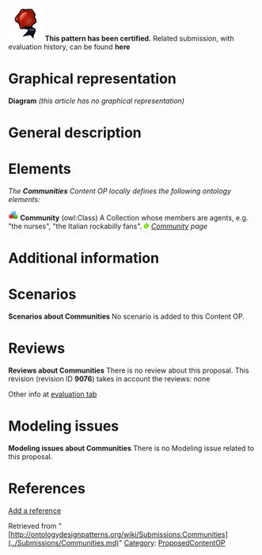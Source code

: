 [![](../images/thumb/b/b5/Certified.png/70px-Certified.png)](../Image/Certified.png.md "Certified.png") __This pattern has been certified.__
Related submission, with evaluation history, can be found __here__





#  Graphical representation


__Diagram__
_(this article has no graphical representation)_



#  General description


  




#  Elements


_The __Communities__ Content OP locally defines the following ontology elements:_



[![Class](../images/thumb/2/27/Class.gif/20px-Class.gif)](../Image/Class.gif.md "Class") __Community__ (owl:Class) A Collection whose members are agents, e.g. "the nurses", "the Italian rockabilly fans". 
 [![](../images/thumb/8/87/ArrowRight.gif/11px-ArrowRight.gif)](../Image/ArrowRight.gif.md "ArrowRight.gif") _[Community](../Submissions/Communities/Community.md "Submissions:Communities/Community") page_
#  Additional information


#  Scenarios



__Scenarios about Communities__
No scenario is added to this Content OP.




#  Reviews



__Reviews about Communities__
There is no review about this proposal.
This revision (revision ID __9076__) takes in account the reviews: none


Other info at [evaluation tab](http://ontologydesignpatterns.org/wiki/index.php?title=Submissions:Communities&action=evaluation "http://ontologydesignpatterns.org/wiki/index.php?title=Submissions:Communities&action=evaluation")




  




#  Modeling issues



__Modeling issues about Communities__
There is no Modeling issue related to this proposal.




  




#  References


[Add a reference](index.php@title=Odp%253AAdd_reference&subject=../Submissions/Communities.md "http://ontologydesignpatterns.org/wiki/index.php?title=Odp:Add_reference&subject=Submissions%3ACommunities")


  






Retrieved from "[http://ontologydesignpatterns.org/wiki/Submissions:Communities](../Submissions/Communities.md)"
 [Category](http://ontologydesignpatterns.org/wiki/Special:Categories "Special:Categories"): [ProposedContentOP](../Category/ProposedContentOP.md "Category:ProposedContentOP")